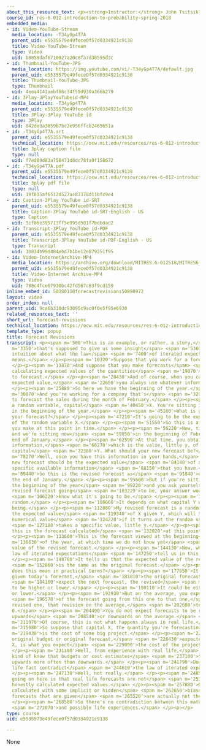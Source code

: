 ```yaml
---
about_this_resource_text: <p><strong>Instructor:</strong> John Tsitsiklis</p>
course_id: res-6-012-introduction-to-probability-spring-2018
embedded_media:
- id: Video-YouTube-Stream
  media_location: -T34yGp4T7A
  parent_uid: e5535579e49fece0f57d0334921c9138
  title: Video-YouTube-Stream
  type: Video
  uid: b8058daf6710027a20c8fa7d38595d3c
- id: Thumbnail-YouTube-JPG
  media_location: https://img.youtube.com/vi/-T34yGp4T7A/default.jpg
  parent_uid: e5535579e49fece0f57d0334921c9138
  title: Thumbnail-YouTube-JPG
  type: Thumbnail
  uid: 4eea4141aebf86c34f59d930a366b279
- id: 3Play-3PlayYouTubeid-MP4
  media_location: -T34yGp4T7A
  parent_uid: e5535579e49fece0f57d0334921c9138
  title: 3Play-3Play YouTube id
  type: 3Play
  uid: 842de3a3859b7bc2e956ffcb2465651a
- id: -T34yGp4T7A.srt
  parent_uid: e5535579e49fece0f57d0334921c9138
  technical_location: https://ocw.mit.edu/resources/res-6-012-introduction-to-probability-spring-2018/part-i-the-fundamentals/forecast-revisions/-T34yGp4T7A.srt
  title: 3play caption file
  type: null
  uid: f7ed89d83a758471d8dc78fa9f158672
- id: -T34yGp4T7A.pdf
  parent_uid: e5535579e49fece0f57d0334921c9138
  technical_location: https://ocw.mit.edu/resources/res-6-012-introduction-to-probability-spring-2018/part-i-the-fundamentals/forecast-revisions/-T34yGp4T7A.pdf
  title: 3play pdf file
  type: null
  uid: 18f815af6512d527ac87378d11bfc9e4
- id: Caption-3Play YouTube id-SRT
  parent_uid: e5535579e49fece0f57d0334921c9138
  title: Caption-3Play YouTube id-SRT-English - US
  type: Caption
  uid: 9cf06e395713ff5e995d581f7bdbdad2
- id: Transcript-3Play YouTube id-PDF
  parent_uid: e5535579e49fece0f57d0334921c9138
  title: Transcript-3Play YouTube id-PDF-English - US
  type: Transcript
  uid: 1b834b99d484ebd7b1be12e879251f95
- id: Video-InternetArchive-MP4
  media_location: https://archive.org/download/MITRES.6-012S18/MITRES6_012S18_L13-05_300k.mp4
  parent_uid: e5535579e49fece0f57d0334921c9138
  title: Video-Internet Archive-MP4
  type: Video
  uid: 780c4fce67930bc42fd567c83f9cd159
inline_embed_id: 58380110forecastrevisions50898972
layout: video
order_index: null
parent_uid: 9ca6b310dc93095c9ac0f0e5f95e6930
related_resources_text: ''
short_url: forecast-revisions
technical_location: https://ocw.mit.edu/resources/res-6-012-introduction-to-probability-spring-2018/part-i-the-fundamentals/forecast-revisions
template_type: popup
title: Forecast Revisions
transcript: <p><span m='500'>This is an example, or rather, a story,</span> <span
  m='3350'>that's supposed to give us some insight</span> <span m='5360'>and some
  intuition about what the law</span> <span m='7400'>of iterated expectations really
  means.</span> </p><p><span m='10320'>Suppose that you work for a forecasting company.</span>
  </p><p><span m='13870'>And suppose that you make forecasts</span> <span m='16329'>by
  calculating expected values of the quantities</span> <span m='19070'>that you want
  to forecast.</span> </p><p><span m='20430'>And of course, when you calculate an
  expected value,</span> <span m='22650'>you always use whatever information you have.</span>
  </p><p><span m='25880'>So here we have the beginning of the year.</span> </p><p><span
  m='30070'>And you're working for a company that's</span> <span m='32910'>trying
  to forecast the sales during the month of February.</span> </p><p><span m='38160'>That's
  a random variable, capital</span> <span m='40450'>X. You're sitting in your office
  in the beginning of the year.</span> </p><p><span m='45160'>What is going to be
  your forecast?</span> </p><p><span m='47210'>It's going to be the expected value
  of the random variable X.</span> </p><p><span m='51550'>So this is a forecast that
  you make at this point in time.</span> </p><p><span m='56220'>Now, time goes by,
  and we're sitting now</span> <span m='59050'>in the beginning of February or the
  end of January.</span> </p><p><span m='62590'>At that time, you obtain some new
  information,</span> <span m='66270'>which is the value, little y, of a random variable,
  capital</span> <span m='72380'>Y. What should your new forecast be?</span> </p><p><span
  m='78270'>Well, once you have this information in your hands,</span> <span m='81500'>your
  new forecast should be the expected value</span> <span m='84140'>of x, given the
  specific available information</span> <span m='88150'>that you have.</span> </p><p><span
  m='89440'>So this is the revised forecast as</span> <span m='91840'>calculated at
  the end of January.</span> </p><p><span m='95600'>But if you're sitting here in
  the beginning of the year</span> <span m='99220'>and you ask yourself, what is the
  revised forecast going</span> <span m='103229'>to be, your answer would be, I don't</span>
  <span m='106220'>know what it's going to be.</span> </p><p><span m='107670'>It's
  random.</span> </p><p><span m='108660'>It depends on what capital Y would end up
  being.</span> </p><p><span m='112880'>My revised forecast is a random variable,
  the expected value</span> <span m='119340'>of X given Y, which will take this particular
  numerical value</span> <span m='124220'>if it turns out the random variable Y</span>
  <span m='127180'>takes a specific value, little y.</span> </p><p><span m='129880'>So
  this is the forecast calculated</span> <span m='132020'>at this point in time.</span>
  </p><p><span m='133600'>This is the forecast viewed at the beginning</span> <span
  m='136630'>of the year, at which time we do not know yet</span> <span m='140050'>the
  value of the revised forecast.</span> </p><p><span m='144130'>Now, what does the
  law of iterated expectations</span> <span m='147250'>tell us in this case?</span>
  </p><p><span m='148780'>It tells us that the expected value of the revised forecast</span>
  <span m='152860'>is the same as the original forecast.</span> </p><p><span m='169970'>What
  does this mean in practical terms?</span> </p><p><span m='177650'>It means that
  given today's forecast,</span> <span m='181810'>the original forecast, you do not</span>
  <span m='184160'>expect the next forecast, the revised</span> <span m='187180'>one,
  to be higher or lower.</span> </p><p><span m='190110'>It could be either higher
  or lower.</span> </p><p><span m='192930'>But on the average, you expect the revision</span>
  <span m='196570'>of the forecast going from this one to that one,</span> <span m='199710'>the
  revised one, that revision on the average,</span> <span m='202680'>to be equal to
  0.</span> </p><p><span m='204490'>You do not expect forecasts to be revised either
  upwards</span> <span m='208540'>or downwards on the average.</span> </p><p><span
  m='211970'>Of course, this is not what happens always in real life.</span> </p><p><span
  m='215980'>So suppose that capital X, the quantity you're forecasting,</span> <span
  m='219430'>is the cost of some big project.</span> </p><p><span m='222600'>And your
  original budget or original forecast,</span> <span m='226430'>expected value of
  X, is what you expect</span> <span m='229090'>the cost of the project to be.</span>
  </p><p><span m='231300'>Well, from experience with real life,</span> <span m='233430'>we
  kind of know that budgets or cost estimates</span> <span m='237100'>tend to be revised
  upwards more often than downwards.</span> </p><p><span m='241790'>Does this real
  life fact contradict</span> <span m='244610'>the law of iterated expectations?</span>
  </p><p><span m='247130'>Well, not really.</span> </p><p><span m='248570'>What is
  going on here is that real life forecasts are not</span> <span m='253210'>really
  honestly calculated expected values.</span> </p><p><span m='257880'>But maybe they're
  calculated with some implicit or hidden</span> <span m='262650'>biases so that the
  forecasts that are given</span> <span m='265520'>are actually not the expected values.</span>
  </p><p><span m='268580'>So there's no contradiction between this mathematical fact</span>
  <span m='272070'>and possible life experiences.</span> </p><p></p>
type: course
uid: e5535579e49fece0f57d0334921c9138

---
```

None